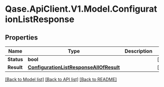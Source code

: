 # Qase.ApiClient.V1.Model.ConfigurationListResponse

## Properties

Name | Type | Description | Notes
------------ | ------------- | ------------- | -------------
**Status** | **bool** |  | [optional] 
**Result** | [**ConfigurationListResponseAllOfResult**](ConfigurationListResponseAllOfResult.md) |  | [optional] 

[[Back to Model list]](../../README.md#documentation-for-models) [[Back to API list]](../../README.md#documentation-for-api-endpoints) [[Back to README]](../../README.md)

